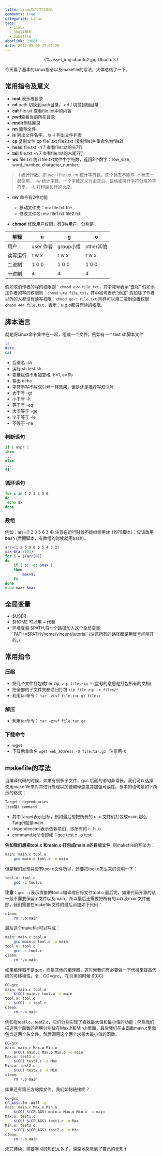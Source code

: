 ```yaml
---
title: Linux指令学习笔记
comments: true
categories: Linux
tags:
  - Linux
  - Shell脚本
  - makefile
abbrlink: 29681
date: 2017-05-06 17:04:20
---
```



<center>{% asset_img ubuntu2.jpg Ubuntu%}</center>

今天看了基本的<span id="inline-purple">Linux</span>指令以及<span id="inline-red">makefile</span>的写法，大体总结了一下。
<!--more-->
## 常用指令及意义
- **root** 表示根目录
- **cd** path 切换到path目录， cd / 切换到根目录
- **cat** file.txt 查看file.txt中的内容
- **pwd**查看当前所在目录
- **rmdir**删除目录
- **rm** 删除文件
- **ls** 列出文件名字， ls -l 列出文件列表
- **cp** 复制文件 cp file1.txt file2.txt (复制file1并重命名为file2)
- **head** file.txt -n 7 查看file.txt的头7行
- **tail** file.txt -n 7 查看file.txt的末尾7行
- **wc** file.txt 统计file.txt文件中字符数，返回3个数字：row_size, word_number, character_number; 
> -l 统计行数。即 wc -l file.txt 
> -m 统计字符数。这个标志不能与 -c 标志一起使用。
> -w 统计字数。一个字被定义为由空白、跳格或换行字符分隔的字符串。
> -L 打印最长行的长度。
- **mv** 命令有2中功能
    - 移动文件夹：mv file.txt file
    - 修改文件名: mv file1.txt file2.txt

- **chmod** 修改用户权限，有3种用户，分别是：

解释 |u | g | o
---|---|---|---
用户|  user 作者  | group小组  | other其他 
读写运行  |r w x  | r w x  | r w x 
二进制 |1 0 0 | 1 0 0 | 1 0 0 
十进制 |4 | 4 | 4

假如取消作者的写的权限则：`chmod u-w file.txt`，其中减号表示“去除”
假如添加作者的写的权限则：`chmod u+w file.txt`，其中减号表示“添加”
假如除了作者以外的人都没有读写权限：`chmod go-r
file.txt`
同样可以用二进制设置权限 `chmod 444 file.txt`，表示：u,g,o都只有读的权限。




## 脚本语言
就是将Linux命令集中在一起，组成一个文件，例如有一个test.sh脚本文件
``` sh
ls
date
cal
```
- 后缀名 .sh
- 运行 sh test.sh
- 变量赋值不用加空格, b=1, a=$b
- 输出 echo
- 字符串写不写双引号一样效果，但是还是推荐写双引号
- 大于号 -gt
- 小于号 -lt
- 等于号 -eq
- 大于等于 -ge
- 小于等于 -le
- 不等于 -ne

### 判断语句
``` sh
if [ expr ]
then
...
else
...
fi

```
### 循环语句
``` sh
for x in 1 2 3 4 5 6
do
 echo $x
done

```

### 数组
例如：arr=(1 2 3 5 6 3 4)
注意在运行时候不能继续用sh (1979脚本)；应该改用bash (后期脚本，有数组的时候就用bash)。

``` sh
arr=(1 2 5 9 8 6 5 4 3 2)
max=${arr[0]}
for i = ${arr[@]}
do 
    if [ $i -gt $max ]
    then 
        max=$i
    fi
done
echo max= $max
```

## 全局变量
- $USER
- $HOME   可以用 ~ 代替
- 环境变量 $PATH,将一个路径加入这个全局变量:
`PATH=$PATH:/home/vincent/tutorial` (注意所有的路径都是用冒号间隔开的，)

## 常用指令

### 压缩
- 把几个文件打包成file.zip, `zip file.zip *` (星号的意思是打包所有的文档)
- 把全部的子文件夹都递归打包 `zip file.zip -r files/*`
- 利用tar命令： `tar -zcvf file.tar.gz files/`

### 解压
- 利用tar命令： `tar -zxvf file.tar.gz`


### 下载命令
- wget
- 下载后重命名 `wget web_address -O file.tar.gz ` 注意用`-O`


## makefile的写法

当编译代码的时候，如果有很多子文件，gcc 后面的语句非常长，我们可以选择使用makefile来对其进行处理以加速编译速度并加强可读性。基本的语句是如下所示的格式：
``` shell
Target: dependencies
(tab键) command
```

- 其中Target表示目标，例如最后想把所有的.c .o 文件们打包成main,那么Target就是main
- dependencies表示依赖项们，即所有的.c .h .o
- command为命令即如：gcc test.c -o test

**例如我们想把tool.c 和main.c 打包成main.o的目标文件**, 则makefile的写法为：
``` sh
main: main.c tool.o
    gcc main.c tool.o -o main
```
但是我们发现并没有tool.o文件所以，还要把tool.o怎么来的说明一下：
``` sh
tool.o: tool.c
    gcc -c tool.c
```
**注意**：`gcc -c`表示直接把tool.c编译成目标文件tool.o
最后呢，如果代码开源的话一般不需要保留.o文件以及main，所以最后还需要把所有的.o以及main文件删除，我们需要在makefile文件的最后添加如下代码：
``` sh
clean: 
    rm *.o main
```
最后这个makefile可以写成：
``` sh
main: main.c tool.o
    gcc main.c tool.o -o main
tool.o: tool.c
    gcc -c tool.c
clean: 
    rm *.o main
```
如果编译器不是gcc，而是其他的编译器，这时候我们有必要做一下代换来提高代码的可移植性。令：CC=gcc， 在引用的时候 $(CC)
``` sh
CC=gcc
main: main.c tool.o
    $(CC) main.c tool.o -o main
tool.o: tool.c
    $(CC) -c tool.c
clean: 
    rm *.o main
```

例如有test1.c，test2.c，它们分别实现了查找最大值和最小值的功能；然后我们把这两个函数的声明分别放在Max.h和Min.h里面，最后我们在主函数main.c里面包含这两个头文件，然后调用这个两个求最大最小值的函数。 

``` sh
CC=gcc
main: main.c Max.o Min.o
    $(CC) main.c Max.o Min.o -o main
Max.o: test1.c
    $(CC) test1.c -o Max
Min.o: test2.c
    $(CC) test2.c -o Min
clean: 
    rm *.o main
```

如果还有第三方的库文件，我们如何链接呢？
``` sh
CC=gcc
CFLAGS=-lm -Wall -g
main: main.c Max.o Min.o
    $(CC) $(CFLAGS) main.c Max.o Min.o -o main
Max.o: test1.c
    $(CC) $(CFLAGS) test1.c -o Max
Min.o: test2.c
    $(CC) $(CFLAGS) test2.c -o Min
clean: 
    rm *.o main
```

未完待续，需要学习的知识太多了，深深地感觉到了自己的无知:(